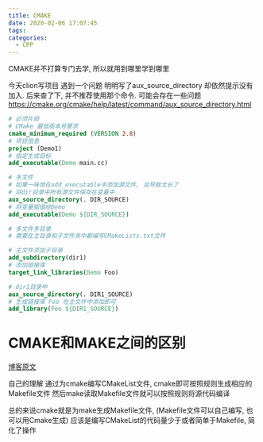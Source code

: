 ```yaml
---
title: CMAKE
date: 2020-02-06 17:07:45
tags:
categories:
  - CPP
---
```

CMAKE并不打算专门去学, 所以就用到哪里学到哪里

今天clion写项目 遇到一个问题 明明写了aux_source_directory 却依然提示没有加入. 后来查了下, 并不推荐使用那个命令.
可能会存在一些问题
https://cmake.org/cmake/help/latest/command/aux_source_directory.html


```cmake
# 必须片段
# CMake 最低版本号要求
cmake_minimum_required (VERSION 2.8)
# 项目信息
project (Demo1)
# 指定生成目标
add_executable(Demo main.cc)

# 多文件
# 如果一味地在add_executable中添加源文件, 会导致太长了
# 将dir目录中所有源文件保存在变量中
aux_source_directory(. DIR_SOURCE)
# 将变量赋值给Demo
add_executable(Demo ${DIR_SOURCE})

# 多文件多目录
# 需要在主目录和子文件夹中都编写CMakeLists.txt文件

# 主文件添加子目录
add_subdirectory(dir1)
# 添加链接库
target_link_libraries(Demo Foo)

# dir1目录中
aux_source_directory(. DIR1_SOURCE)
# 生成链接库 Foo 在主文件中添加即可
add_library(Foo ${DIR1_SOURCE})
```

# CMAKE和MAKE之间的区别
[博客原文](https://my.oschina.net/xunxun/blog/86781)

自己的理解
通过为cmake编写CMakeList文件, cmake即可按照规则生成相应的Makefile文件
然后make读取Makefile文件就可以按照规则将源代码编译

总的来说cmake就是为make生成Makefile文件, (Makefile文件可以自己编写, 也可以用Cmake生成)
应该是编写CMakeList的代码量少于或者简单于Makefile, 简化了操作